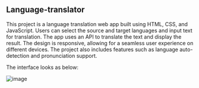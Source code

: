 ## Language-translator
This project is a language translation web app built using HTML, CSS, and JavaScript. Users can select the source and target languages and input text for translation. The app uses an API to translate the text and display the result. The design is responsive, allowing for a seamless user experience on different devices. The project also includes features such as language auto-detection and pronunciation support.

The interface looks as below:

![image](https://user-images.githubusercontent.com/128505341/227822302-8639eba8-87ad-4d92-9485-ebbc5de019cb.png)


